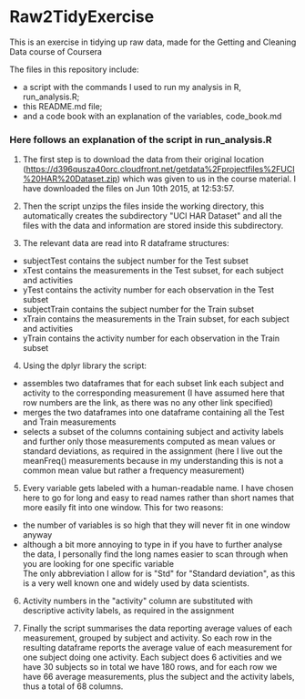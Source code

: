 # Raw2TidyExercise
This is an exercise in tidying up raw data, made for the Getting and Cleaning Data course of Coursera

The files in this repository include:  
* a script with the commands I used to run my analysis in R, run_analysis.R;  
* this README.md file;  
* and a code book with an explanation of the variables, code_book.md  

### Here follows an explanation of the script in run_analysis.R
1. The first step is to download the data from their original location (https://d396qusza40orc.cloudfront.net/getdata%2Fprojectfiles%2FUCI%20HAR%20Dataset.zip) which was given to us in the course material. I have downloaded the files on Jun 10th 2015, at 12:53:57.

2. Then the script unzips the files inside the working directory, this automatically creates the subdirectory "UCI HAR Dataset" and all the files with the data and information are stored inside this subdirectory.

3. The relevant data are read into R dataframe structures:
+ subjectTest contains the subject number for the Test subset
+ xTest contains the measurements in the Test subset, for each subject and activities
+ yTest contains the activity number for each observation in the Test subset
+ subjectTrain contains the subject number for the Train subset
+ xTrain contains the measurements in the Train subset, for each subject and activities
+ yTrain contains the activity number for each observation in the Train subset

4. Using the dplyr library the script:
+ assembles two dataframes that for each subset link each subject and activity to the corresponding measurement (I have assumed here that row numbers are the link, as there was no any other link specified)
+ merges the two dataframes into one dataframe containing all the Test and Train measurements
+ selects a subset of the columns containing subject and activity labels and further only those measurements computed as mean values or standard deviations, as required in the assignment (here I live out the meanFreq() measurements because in my understanding this is not a common mean value but rather a frequency measurement)


5. Every variable gets labeled with a human-readable name. I have chosen here to go for long and easy to read names rather than short names that more easily fit into one window. This for two reasons:
+ the number of variables is so high that they will never fit in one window anyway
+ although a bit more annoying to type in if you have to further analyse the data, I personally find the long names  easier to scan through when you are looking for one specific variable  
The only abbreviation I allow for is "Std" for "Standard deviation", as this is a very well known one and widely used by data scientists.

6. Activity numbers in the "activity" column are substituted with descriptive activity labels, as required in the assignment

7. Finally the script summarises the data reporting average values of each measurement, grouped by subject and activity. So each row in the resulting dataframe reports the average value of each measurement for one subject doing one activity. Each subject does 6 activities and we have 30 subjects so in total we have 180 rows, and for each row we have 66 average measurements, plus the subject and the activity labels, thus a total of 68 columns.
